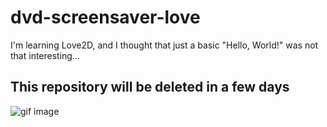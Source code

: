 # dvd-screensaver-love

I'm learning Love2D, and I thought that just a basic "Hello, World!" was not that interesting...

## This repository will be deleted in a few days

![gif image](https://cdn.discordapp.com/attachments/323943969367261185/571820514666872843/lua-dvd.gif)
